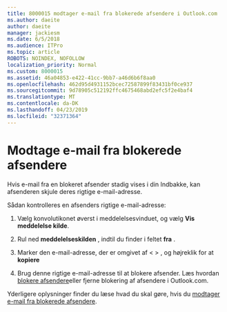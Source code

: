 ```yaml
---
title: 8000015 modtager e-mail fra blokerede afsendere i Outlook.com
ms.author: daeite
author: daeite
manager: jackiesm
ms.date: 6/5/2018
ms.audience: ITPro
ms.topic: article
ROBOTS: NOINDEX, NOFOLLOW
localization_priority: Normal
ms.custom: 8000015
ms.assetid: 46a04853-e422-41cc-9bb7-a46d6b6f8aa0
ms.openlocfilehash: 462d95d4931152bcec72587899f83431bf0ce937
ms.sourcegitcommit: 9d78905c512192ffc4675468abd2efc5f2e4baf4
ms.translationtype: MT
ms.contentlocale: da-DK
ms.lasthandoff: 04/23/2019
ms.locfileid: "32371364"
---
```

# <a name="receiving-email-from-blocked-senders"></a>Modtage e-mail fra blokerede afsendere

Hvis e-mail fra en blokeret afsender stadig vises i din Indbakke, kan afsenderen skjule deres rigtige e-mail-adresse.
  
Sådan kontrolleres en afsenders rigtige e-mail-adresse:
  
1. Vælg konvolutikonet øverst i meddelelsesvinduet, og vælg **Vis meddelelse kilde**.
    
2. Rul ned **meddelelseskilden** , indtil du finder i feltet **fra** . 
    
3. Marker den e-mail-adresse, der er omgivet af \< \> , og højreklik for at **kopiere**
    
4. Brug denne rigtige e-mail-adresse til at blokere afsender. Læs hvordan [blokere afsendere](https://support.office.com/article/afba1c94-77bb-4f50-8b85-057cf52f4d5e.aspx)eller fjerne blokering af afsendere i Outlook.com.
    
Yderligere oplysninger finder du læse hvad du skal gøre, hvis du [modtager e-mail fra blokerede afsendere](https://go.microsoft.com/fwlink/p/?linkid=2002011&amp;clcid=0x409).
  

